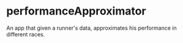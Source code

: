 # performanceApproximator
An app that given a runner's data, approximates his performance in different races.
